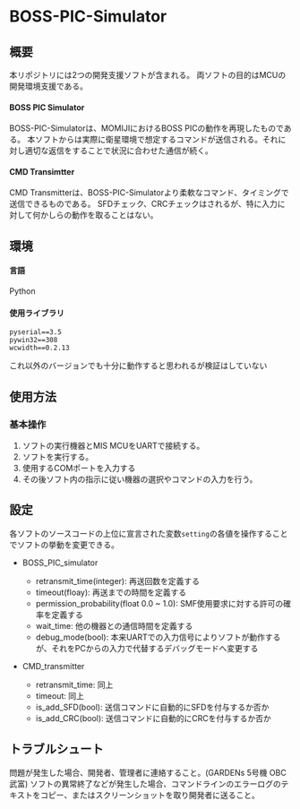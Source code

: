 # BOSS-PIC-Simulator

## 概要
本リポジトリには2つの開発支援ソフトが含まれる。
両ソフトの目的はMCUの開発環境支援である。

#### BOSS PIC Simulator
BOSS-PIC-Simulatorは、MOMIJIにおけるBOSS PICの動作を再現したものである。
本ソフトからは実際に衛星環境で想定するコマンドが送信される。それに対し適切な返信をすることで状況に合わせた通信が続く。
#### CMD Transimtter
CMD Transmitterは、BOSS-PIC-Simulatorより柔軟なコマンド、タイミングで送信できるものである。
SFDチェック、CRCチェックはされるが、特に入力に対して何かしらの動作を取ることはない。


## 環境
#### 言語
Python
#### 使用ライブラリ
```
pyserial==3.5
pywin32==308
wcwidth==0.2.13
```
これ以外のバージョンでも十分に動作すると思われるが検証はしていない


## 使用方法
### 基本操作
1. ソフトの実行機器とMIS MCUをUARTで接続する。
2. ソフトを実行する。
3. 使用するCOMポートを入力する
4. その後ソフト内の指示に従い機器の選択やコマンドの入力を行う。


## 設定
各ソフトのソースコードの上位に宣言された変数`setting`の各値を操作することでソフトの挙動を変更できる。
- BOSS_PIC_simulator
  - retransmit_time(integer): 再送回数を定義する
  - timeout(floay): 再送までの時間を定義する
  - permission_probability(float 0.0 ~ 1.0): SMF使用要求に対する許可の確率を定義する
  - wait_time: 他の機器との通信時間を定義する
  - debug_mode(bool): 本来UARTでの入力信号によりソフトが動作するが、それをPCからの入力で代替するデバッグモードへ変更する

- CMD_transmitter
  - retransmit_time: 同上
  - timeout: 同上
  - is_add_SFD(bool): 送信コマンドに自動的にSFDを付与するか否か
  - is_add_CRC(bool): 送信コマンドに自動的にCRCを付与するか否か

## トラブルシュート
問題が発生した場合、開発者、管理者に連絡すること。(GARDENs 5号機 OBC武富)
ソフトの異常終了などが発生した場合、コマンドラインのエラーログのテキストをコピー、またはスクリーンショットを取り開発者に送ること。
